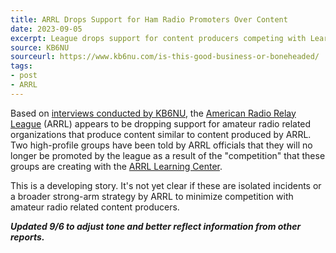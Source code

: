 ```yaml
---
title: ARRL Drops Support for Ham Radio Promoters Over Content
date: 2023-09-05
excerpt: League drops support for content producers competing with Learning Center content.
source: KB6NU
sourceurl: https://www.kb6nu.com/is-this-good-business-or-boneheaded/
tags:
- post
- ARRL
---
```

Based on [interviews conducted by KB6NU](https://www.kb6nu.com/is-this-good-business-or-boneheaded/), the [American Radio Relay League](http://www.arrl.org/) (ARRL) appears to be dropping support for amateur radio related organizations that produce content similar to content produced by ARRL. Two high-profile groups have been told by ARRL officials that they will no longer be promoted by the league as a result of the "competition" that these groups are creating with the [ARRL Learning Center](https://learn.arrl.org/).

This is a developing story. It's not yet clear if these are isolated incidents or a broader strong-arm strategy by ARRL to minimize competition with amateur radio related content producers.

***Updated 9/6 to adjust tone and better reflect information from other reports.***